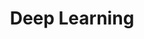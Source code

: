 ---
title: "Deep Learning"
description: "Related to AI and deep learning."
slug: "AI"
image: "deep_img.jpeg"
style:
    background: "#345bbf"
    color: "#fff"
---